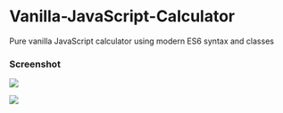 # Vanilla-JavaScript-Calculator
Pure vanilla JavaScript calculator using modern ES6 syntax and classes

### Screenshot

![](./images/Screenshot.png)

![](./images/Screenshot.png)
 

